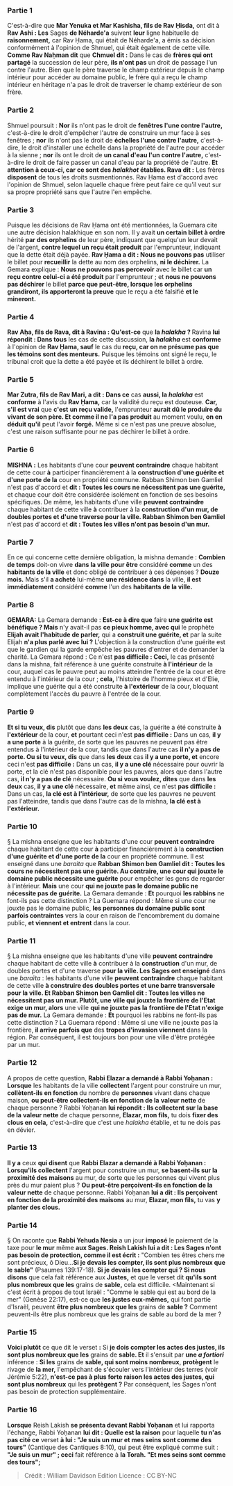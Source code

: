 
### Partie 1
C'est-à-dire que <b>Mar Yenuka et Mar Kashisha, fils de Rav Ḥisda,</b> ont dit à <b>Rav Ashi : Les</b> Sages <b>de Néharde'a</b> suivent <b>leur</b> ligne habituelle de <b>raisonnement,</b> car Rav Ḥama, qui était de Néharde'a, a émis sa décision conformément à l'opinion de Shmuel, qui était également de cette ville. <b>Comme Rav Naḥman dit</b> que <b>Chmuel dit :</b> Dans le cas de <b>frères qui ont partagé</b> la succession de leur père, <b>ils n'ont pas</b> un droit de passage l'un contre l'autre.</b> Bien que le père traverse le champ extérieur depuis le champ intérieur pour accéder au domaine public, le frère qui a reçu le champ intérieur en héritage n'a pas le droit de traverser le champ extérieur de son frère.

### Partie 2
Shmuel poursuit : <b>Nor</b> ils n'ont pas le droit de <b>fenêtres l'une contre l'autre,</b> c'est-à-dire le droit d'empêcher l'autre de construire un mur face à ses fenêtres ; <b>nor</b> ils n'ont pas le droit de <b>échelles l'une contre l'autre,</b> c'est-à-dire, le droit d'installer une échelle dans la propriété de l'autre pour accéder à la sienne ; <b>nor</b> ils ont le droit de <b>un canal d'eau l'un contre l'autre,</b> c'est-à-dire le droit de faire passer un canal d'eau par la propriété de l'autre. <b>Et attention à ceux-ci, car ce sont des <i>halakhot</i> établies. Rava dit :</b> Les frères <b>disposent</b> de tous les droits susmentionnés. Rav Ḥama est d'accord avec l'opinion de Shmuel, selon laquelle chaque frère peut faire ce qu'il veut sur sa propre propriété sans que l'autre l'en empêche.

### Partie 3
Puisque les décisions de Rav Ḥama ont été mentionnées, la Guemara cite une autre décision halakhique en son nom. Il y avait <b>un certain billet à ordre</b> hérité <b>par des orphelins</b> de leur père, indiquant que quelqu'un leur devait de l'argent, <b>contre lequel un reçu était produit</b> par l'emprunteur, indiquant que la dette était déjà payée. <b>Rav Ḥama a dit : Nous ne pouvons pas</b> utiliser le billet pour <b>recueillir</b> la dette au nom des orphelins, <b>ni le déchirer.</b> La Gemara explique : <b>Nous ne pouvons pas percevoir</b> avec le billet car <b>un reçu contre celui-ci a été produit</b> par l'emprunteur ; et <b>nous ne pouvons pas déchirer</b> le billet <b>parce que peut-être, lorsque les orphelins grandiront, ils apporteront la preuve</b> que le reçu a été falsifié <b>et le mineront.</b>

### Partie 4
<b>Rav Aḥa, fils de Rava, dit à Ravina : Qu'est-ce</b> que <b>la <i>halakha</i> ? </b> Ravina <b>lui répondit : Dans tous</b> les cas de cette discussion, <b>la <i>halakha</i></b> est <b>conforme</b> à l'opinion de <b>Rav Ḥama, sauf</b> le cas du <b>reçu, car on ne présume pas que les témoins sont des menteurs.</b> Puisque les témoins ont signé le reçu, le tribunal croit que la dette a été payée et ils déchirent le billet à ordre.

### Partie 5
<b>Mar Zutra, fils de Rav Mari, a dit : Dans ce</b> cas <b>aussi, la <i>halakha</i></b> est <b>conforme</b> à l'avis du <b>Rav Ḥama,</b> car la validité du reçu est douteuse. <b>Car, s'il est vrai</b> que <b>c'est</b> <b>un reçu valide,</b> l'emprunteur <b>aurait dû le produire du vivant de son père. Et comme il ne l'a pas produit</b> au moment voulu, <b>on en déduit qu'il</b> peut l'avoir <b>forgé.</b> Même si ce n'est pas une preuve absolue, c'est une raison suffisante pour ne pas déchirer le billet à ordre.

### Partie 6
<strong>MISHNA :</strong> Les habitants d'une cour <b>peuvent contraindre</b> chaque habitant de cette cour <b>à</b> participer financièrement à la <b>construction d'une guérite et d'une porte de la</b> cour en propriété commune. Rabban Shimon ben Gamliel</b> n'est pas d'accord et <b>dit : Toutes les cours ne nécessitent pas une guérite,</b> et chaque cour doit être considérée isolément en fonction de ses besoins spécifiques. De même, les habitants d'une ville <b>peuvent contraindre</b> chaque habitant de cette ville <b>à</b> contribuer à la <b>construction d'un mur, de doubles portes et d'une traverse pour la ville. Rabban Shimon ben Gamliel</b> n'est pas d'accord et <b>dit : Toutes les villes n'ont pas besoin d'un mur.</b>

### Partie 7
En ce qui concerne cette dernière obligation, la mishna demande : <b>Combien de temps</b> doit-on vivre <b>dans la ville pour être</b> considéré <b>comme</b> un des <b>habitants de la ville</b> et donc obligé de contribuer à ces dépenses ? <b>Douze mois.</b> Mais s'il <b>a acheté</b> lui-même <b>une résidence dans</b> la ville, <b>il est immédiatement</b> considéré <b>comme</b> l'un des <b>habitants de la ville.</b>

### Partie 8
<strong>GEMARA:</strong> La Gemara demande : <b>Est-ce à dire que</b> faire <b>une guérite est bénéfique ? Mais</b> n'y avait-il pas <b>ce pieux homme, avec qui</b> le prophète <b>Elijah avait l'habitude de parler,</b> qui a <b>construit une guérite, et</b> par la suite Elijah <b>n'a plus parlé avec lui ?</b> L'objection à la construction d'une guérite est que le gardien qui la garde empêche les pauvres d'entrer et de demander la charité. La Gemara répond : Ce n'est <b>pas difficile : Ceci,</b> le cas présenté dans la mishna, fait référence à une guérite construite <b>à l'intérieur</b> de la cour, auquel cas le pauvre peut au moins atteindre l'entrée de la cour et être entendu à l'intérieur de la cour ; <b>cela,</b> l'histoire de l'homme pieux et d'Elie, implique une guérite qui a été construite <b>à l'extérieur</b> de la cour, bloquant complètement l'accès du pauvre à l'entrée de la cour.

### Partie 9
<b>Et si tu veux, dis</b> plutôt que dans <b>les deux</b> cas, la guérite a été construite <b>à l'extérieur</b> de la cour, <b>et</b> pourtant ceci n'est <b>pas difficile :</b> Dans un cas, <b>il y a une porte</b> à la guérite, de sorte que les pauvres ne peuvent pas être entendus à l'intérieur de la cour, tandis que dans l'autre cas <b>il n'y a pas de porte. Ou si tu veux, dis</b> que dans <b>les deux</b> cas <b>il y a une porte, et</b> encore ceci n'est <b>pas difficile :</b> Dans un cas, <b>il y a une clé</b> nécessaire pour ouvrir la porte, et la clé n'est pas disponible pour les pauvres, alors que dans l'autre cas, <b>il n'y a pas de clé</b> nécessaire. <b>Ou si vous voulez, dites</b> que dans <b>les deux</b> cas, <b>il y a une clé</b> nécessaire, <b>et</b> même ainsi, ce n'est <b>pas difficile :</b> Dans un cas, <b>la clé est à l'intérieur,</b> de sorte que les pauvres ne peuvent pas l'atteindre, tandis que dans l'autre cas de la mishna, <b>la clé est à l'extérieur.</b>

### Partie 10
§ La mishna enseigne que les habitants d'une cour <b>peuvent contraindre</b> chaque habitant de cette cour <b>à</b> participer financièrement à la <b>construction d'une guérite et d'une porte de la</b> cour en propriété commune. Il est enseigné</b> dans une <i>baraita</i> que <b>Rabban Shimon ben Gamliel dit : Toutes les cours ne nécessitent pas une guérite. Au contraire, une cour qui jouxte le domaine public nécessite une guérite</b> pour empêcher les gens de regarder à l'intérieur. <b>Mais</b> une cour <b>qui ne jouxte pas le domaine public ne nécessite pas de guérite.</b> La Gemara demande : <b>Et</b> pourquoi <b>les rabbins</b> ne font-ils pas cette distinction ? La Guemara répond : Même si une cour ne jouxte pas le domaine public, <b>les personnes du domaine public sont parfois contraintes</b> vers la cour en raison de l'encombrement du domaine public, <b>et viennent et entrent</b> dans la cour.

### Partie 11
§ La mishna enseigne que les habitants d'une ville <b>peuvent contraindre</b> chaque habitant de cette ville <b>à</b> contribuer à la <b>construction</b> d'un mur, de doubles portes et d'une traverse <b>pour la ville. Les Sages ont enseigné</b> dans une <i>baraïta</i> : les habitants d'une ville <b>peuvent contraindre</b> chaque habitant de cette ville <b>à construire des doubles portes et une barre transversale pour la ville. Et Rabban Shimon ben Gamliel dit : Toutes les villes ne nécessitent pas un mur. Plutôt, une ville qui jouxte la</b> <b>frontière de l'Etat exige un mur, alors</b> une ville <b>qui ne jouxte pas la</b> <b>frontière de l'Etat n'exige pas de mur.</b> La Gemara demande : <b>Et</b> pourquoi les rabbins</b> ne font-ils pas cette distinction ? La Guemara répond : Même si une ville ne jouxte pas la frontière, <b>il arrive parfois que</b> des <b>tropes d'invasion viennent</b> dans la région. Par conséquent, il est toujours bon pour une ville d'être protégée par un mur.

### Partie 12
A propos de cette question, <b>Rabbi Elazar a demandé à Rabbi Yoḥanan : Lorsque</b> les habitants de la ville <b>collectent</b> l'argent pour construire un mur, <b>collètent-ils en fonction</b> du nombre de <b>personnes</b> vivant dans chaque maison, <b>ou peut-être collectent-ils en fonction de la</b> <b>valeur nette</b> de chaque personne ? Rabbi Yoḥanan <b>lui répondit : Ils collectent sur la base de la</b> <b>valeur nette</b> de chaque personne, <b>Elazar, mon fils,</b> tu dois <b>fixer des clous en cela,</b> c'est-à-dire que c'est une <i>halakha</i> établie, et tu ne dois pas en dévier.

### Partie 13
<b>Il y a</b> ceux <b>qui disent</b> que <b>Rabbi Elazar a demandé à Rabbi Yoḥanan : Lorsqu'ils collectent</b> l'argent pour construire un mur, <b>se basent-ils sur la proximité des maisons</b> au mur, de sorte que les personnes qui vivent plus près du mur paient plus ? <b>Ou peut-être perçoivent-ils en fonction de la</b> <b>valeur nette</b> de chaque personne. Rabbi Yoḥanan <b>lui a dit : Ils perçoivent en fonction de la proximité des maisons</b> au mur, <b>Elazar, mon fils,</b> tu vas <b>y planter des clous.</b>

### Partie 14
§ On raconte que <b>Rabbi Yehuda Nesia</b> a un jour <b>imposé</b> le paiement de la taxe pour <b>le mur</b> même <b>aux Sages. Reish Lakish lui a dit : Les Sages n'ont pas besoin de protection, comme il est écrit :</b> "Combien tes êtres chers me sont précieux, ô Dieu...<b>Si je devais les compter, ils sont plus nombreux que le sable"</b> (Psaumes 139:17-18). <b>Si je devais les compter qui ? Si nous disons</b> que cela fait référence aux <b>Justes,</b> et que le verset dit <b>qu'ils sont plus nombreux que les</b> grains de <b>sable,</b> cela est difficile. <Maintenant si c'est écrit à propos de tout Israël : "Comme le sable qui est au bord de la mer"</b> (Genèse 22:17), est-ce que <b>les justes eux-mêmes,</b> qui font partie d'Israël, peuvent <b>être plus nombreux que les</b> grains de <b>sable ?</b> Comment peuvent-ils être plus nombreux que les grains de sable au bord de la mer ?

### Partie 15
<b>Voici plutôt</b> ce que dit le verset <b>:</b> Si <b>je dois compter les actes des justes, ils sont plus nombreux que les</b> grains de <b>sable. Et</b> il s'ensuit par <b>une <i>a fortiori</i></b> inférence : <b>Si les</b> grains de <b>sable, qui sont moins nombreux</b>, <b>protègent</b> le rivage de <b>la mer,</b> l'empêchant de s'écouler vers l'intérieur des terres (voir Jérémie 5:22), <b>n'est-ce pas à plus forte raison les actes des justes, qui sont plus nombreux</b> qui les <b>protègent ?</b> Par conséquent, les Sages n'ont pas besoin de protection supplémentaire.

### Partie 16
<b>Lorsque</b> Reish Lakish <b>se présenta devant Rabbi Yoḥanan</b> et lui rapporta l'échange, Rabbi Yoḥanan <b>lui dit : Quelle est la raison</b> pour laquelle <b>tu n'as pas cité ce</b> verset <b>à lui : "Je suis un mur et mes seins sont comme des tours"</b> (Cantique des Cantiques 8:10), qui peut être expliqué comme suit : <b>"Je suis un mur" ; ceci</b> fait référence à <b>la Torah. "Et mes seins sont comme des tours";</b>

>Crédit : William Davidson Edition
>Licence : CC BY-NC